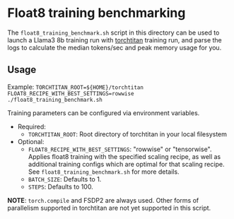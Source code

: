 # Float8 training benchmarking

The `float8_training_benchmark.sh` script in this directory can be used to launch a Llama3 8b training run with [torchtitan](https://github.com/pytorch/torchtitan) training run, and parse the logs to calculate the median tokens/sec and peak memory usage for you.

## Usage

Example: `TORCHTITAN_ROOT=${HOME}/torchtitan FLOAT8_RECIPE_WITH_BEST_SETTINGS=rowwise ./float8_training_benchmark.sh`

Training parameters can be configured via environment variables.

- Required:
    - `TORCHTITAN_ROOT`: Root directory of torchtitan in your local filesystem
- Optional:
    - `FLOAT8_RECIPE_WITH_BEST_SETTINGS`: "rowwise" or "tensorwise". Applies float8 training with the specified scaling recipe, as well as additional training configs which are optimal for that scaling recipe. See `float8_training_benchmark.sh` for more details.
    - `BATCH_SIZE`: Defaults to 1.
    - `STEPS`: Defaults to 100.

**NOTE**: `torch.compile` and FSDP2 are always used. Other forms of parallelism supported in torchtitan are not yet supported in this script.
